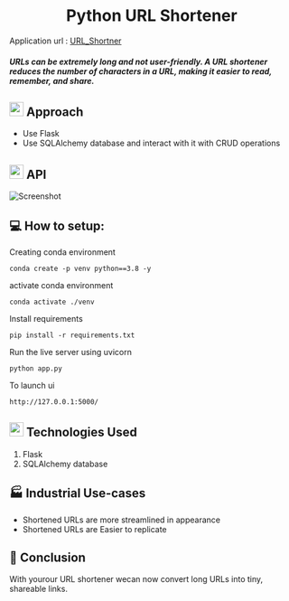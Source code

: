 
<h1 align="center">Python URL Shortener </h1>

Application url : [URL_Shortner](https://ineuronurl.herokuapp.com/)

<h5> URLs can be extremely long and not user-friendly. A URL shortener reduces the number of characters in a URL, making it easier to read, remember, and share.</h5>

## <img src="https://c.tenor.com/NCRHhqkXrJYAAAAi/programmers-go-internet.gif" width="25">  <b>Approach</b>


- Use Flask
- Use SQLAlchemy database and interact with it with CRUD operations

## <img src="https://media.giphy.com/media/iY8CRBdQXODJSCERIr/giphy.gif" width="25"> <b> API</b>



![Screenshot](snippet.png)

 ## 💻 How to setup:



Creating conda environment
```
conda create -p venv python==3.8 -y
```

activate conda environment
```
conda activate ./venv
```

Install requirements
```
pip install -r requirements.txt
```
Run the live server using uvicorn
```
python app.py
```
To launch  ui
```
http://127.0.0.1:5000/
```

 ## <img src="https://media2.giphy.com/media/QssGEmpkyEOhBCb7e1/giphy.gif?cid=ecf05e47a0n3gi1bfqntqmob8g9aid1oyj2wr3ds3mg700bl&rid=giphy.gif" width ="25"><b> Technologies Used</b>


 <p align="center">

 1. Flask
 2. SQLAlchemy database

 ## 🏭 Industrial Use-cases 


 - Shortened URLs are more streamlined in appearance
 - Shortened URLs are Easier to replicate
 
 ## 👋 Conclusion

  With yourour URL shortener wecan now convert long URLs into tiny, shareable links. 
